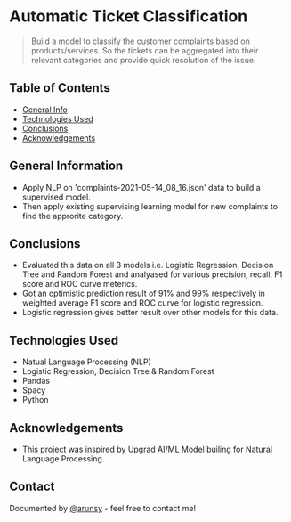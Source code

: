 # Automatic Ticket Classification
> Build a model to classify the customer complaints based on products/services. So the tickets can be aggregated into their relevant categories and provide quick resolution of the issue.


## Table of Contents
* [General Info](#general-information)
* [Technologies Used](#technologies-used)
* [Conclusions](#conclusions)
* [Acknowledgements](#acknowledgements)

<!-- You can include any other section that is pertinent to your problem -->

## General Information
- Apply NLP on 'complaints-2021-05-14_08_16.json' data to build a supervised model.
- Then apply existing supervising learning model for new complaints to find the approrite category.

<!-- You don't have to answer all the questions - just the ones relevant to your project. -->

## Conclusions
- Evaluated this data on all 3 models i.e. Logistic Regression, Decision Tree and Random Forest and analyased for various precision, recall, F1 score and ROC curve meterics.
- Got an optimistic prediction result of 91% and 99% respectively in weighted average F1 score and ROC curve for logistic regression. 
- Logistic regression gives better result over other models for this data.

<!-- You don't have to answer all the questions - just the ones relevant to your project. -->

## Technologies Used
- Natual Language Processing (NLP)
- Logistic Regression, Decision Tree & Random Forest
- Pandas
- Spacy
- Python


## Acknowledgements
- This project was inspired by Upgrad AI/ML Model builing for Natural Language Processing.


## Contact
Documented by [@arunsy](https://github.com/arunsy) - feel free to contact me!


<!-- Optional -->
<!-- ## License -->
<!-- This project is open source and available under the [... License](). -->

<!-- You don't have to include all sections - just the one's relevant to your project -->
